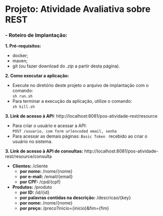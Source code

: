 
#   **Projeto: Atividade Avaliativa sobre REST**

###  - **Roteiro de Implantação:**
**1. Pré-requisitos:**
* docker;
* maven;
* git (ou fazer download do *.zip* a partir desta página).  

**2. Como executar a aplicação:**  
* Execute no diretório deste projeto o arquivo de implantação com o comando:    
    `sh run.sh`  
* Para terminar a execução da aplicação, utilize o comando:  
    `sh kill.sh`
  
**3. Link de acesso à API:**  http://localhost:8081/pos-atividade-rest/resource
- Para criar o usuário e acessar a API:  
    `POST /usuario, com form urlencoded email, senha`
- Para acessar as demais páginas: 
    `Basic Token ` recebido ao criar o usuário no sistema.

**3. Link de acesso à API de consultas:**  http://localhost:8081/pos-atividade-rest/resource/consulta
- **Clientes:** /cliente
    - **por nome:** /nome/{nome}
    - **por e-mail:** /email/{email}
    - **por CPF:** /cpd/{cpf}
- **Produtos:** /produto
    - **por ID:** /id/{id}
    - **por palavras contidas na descrição:** /descricao/{key}
    - **por nome:** /nome/{nome}
    - **por preço:** /preco?inicio={inicio}&fim={fim}

